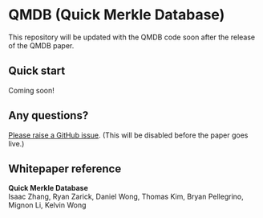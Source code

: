 # QMDB (Quick Merkle Database)

This repository will be updated with the QMDB code soon after the release of the QMDB paper.

## Quick start
Coming soon!

## Any questions?

[Please raise a GitHub issue](https://github.com/LayerZero-Labs/qmdb/issues/new). (This will be disabled before the paper goes live.)

## Whitepaper reference

**Quick Merkle Database**<br>
Isaac Zhang, Ryan Zarick, Daniel Wong, Thomas Kim, Bryan Pellegrino, Mignon Li, Kelvin Wong
